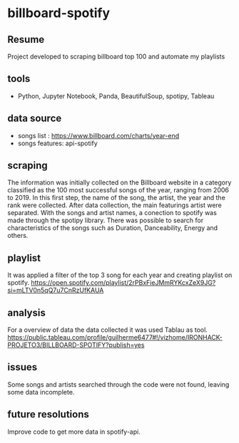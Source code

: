 # billboard-spotify

## Resume
Project developed to scraping billboard top 100 and automate my playlists

## tools
 - Python, Jupyter Notebook, Panda, BeautifulSoup, spotipy, Tableau

## data source
- songs list : https://www.billboard.com/charts/year-end
- songs features: api-spotify

## scraping
The information was initially collected on the Billboard website in a category classified as the 100 most successful songs of the year, ranging from 2006 to 2019.
In this first step, the name of the song, the artist, the year and the rank were collected.
After data collection, the main featurings artist were separated.
With the songs and artist names, a conection to spotify was made through the spotipy library. There was possible to search for characteristics of the songs such as Duration, Danceability, Energy and others.

## playlist
It was applied a filter of the top 3 song for each year and creating playlist on spotify.
https://open.spotify.com/playlist/2rPBxFieJMmRYKcxZeX9JG?si=mLTV0n5qQ7u7CnRzUfKAUA

## analysis
For a overview of data the data collected it was used Tablau as tool.
https://public.tableau.com/profile/guilherme6477#!/vizhome/IRONHACK-PROJETO3/BILLBOARD-SPOTIFY?publish=yes

## issues
Some songs and artists searched through the code were not found, leaving some data incomplete.


## future resolutions
Improve code to get more data in spotify-api.
